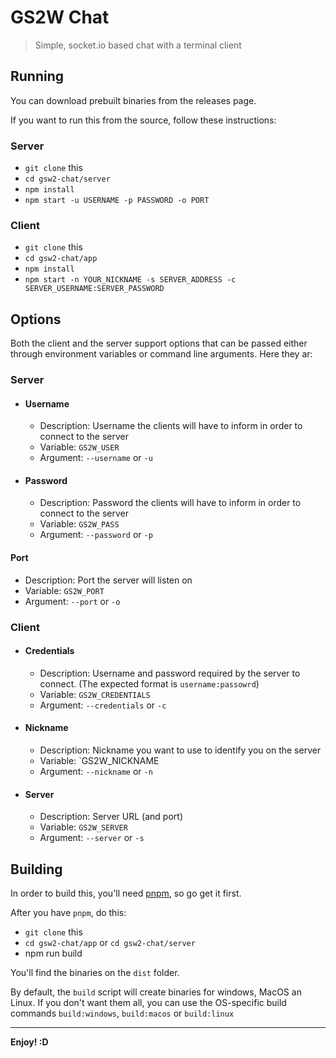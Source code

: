 GS2W Chat
=========

> Simple, socket.io based chat with a terminal client

## Running

You can download prebuilt binaries from the releases page.

If you want to run this from the source, follow these instructions:

### Server
- `git clone` this
- `cd gsw2-chat/server`
- `npm install`
- `npm start -u USERNAME -p PASSWORD -o PORT`

### Client
- `git clone` this
- `cd gsw2-chat/app`
- `npm install`
- `npm start -n YOUR_NICKNAME -s SERVER_ADDRESS -c SERVER_USERNAME:SERVER_PASSWORD`

## Options

Both the client and the server support options that can be passed either through environment variables or command line arguments. Here they ar:

### Server

- #### Username
    - Description: Username the clients will have to inform in order to connect to the server
    - Variable: `GS2W_USER`
    - Argument: `--username` or `-u`

- #### Password
    - Description: Password the clients will have to inform in order to connect to the server
    - Variable: `GS2W_PASS`
    - Argument: `--password` or `-p`

#### Port
- Description: Port the server will listen on
- Variable: `GS2W_PORT`
- Argument: `--port` or `-o`

### Client

- #### Credentials
    - Description: Username and password required by the server to connect. (The expected format is `username:passowrd`)
    - Variable: `GS2W_CREDENTIALS`
    - Argument: `--credentials` or `-c`

- #### Nickname
    - Description: Nickname you want to use to identify you on the server
    - Variable: `GS2W_NICKNAME
    - Argument: `--nickname` or `-n`

- #### Server
    - Description: Server URL (and port)
    - Variable: `GS2W_SERVER`
    - Argument: `--server` or `-s`

## Building

In order to build this, you'll need [pnpm](http://npmjs.org/package/pnpm), so go get it first.

After you have `pnpm`, do this:

- `git clone` this
- `cd gsw2-chat/app` or `cd gsw2-chat/server`
- npm run build

You'll find the binaries on the `dist` folder.

By default, the `build` script will create binaries for windows, MacOS an Linux. If you don't want them all, you can use the OS-specific build commands `build:windows`, `build:macos` or `build:linux`

---

**Enjoy! :D**